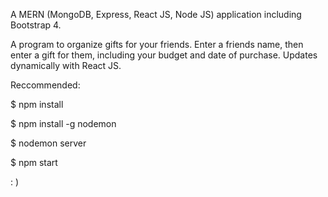 A MERN (MongoDB, Express, React JS, Node JS) application including Bootstrap 4.

A program to organize gifts for your friends. Enter a friends name, then enter a gift for them, including your budget and date of purchase. Updates dynamically with React JS.

Reccommended:

$ npm install 

$ npm install -g nodemon  

$ nodemon server

$ npm start

: )


